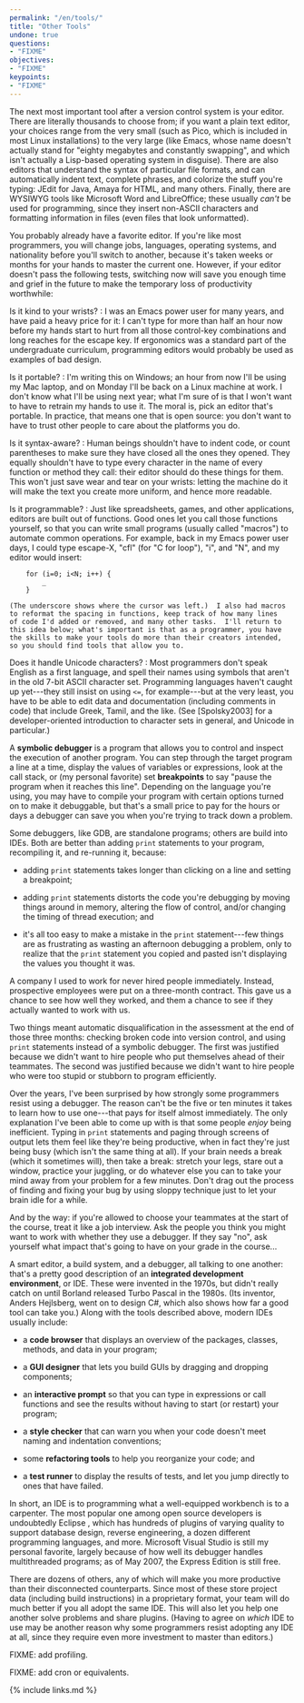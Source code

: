 ```yaml
---
permalink: "/en/tools/"
title: "Other Tools"
undone: true
questions:
- "FIXME"
objectives:
- "FIXME"
keypoints:
- "FIXME"
---
```


The next most important tool after a version control system is your
editor.  There are literally thousands to choose from; if you want a
plain text editor, your choices range from the very small (such as
Pico, which is included in most Linux installations) to the very large
(like Emacs, whose name doesn't actually stand for "eighty
megabytes and constantly swapping", and which isn't actually a
Lisp-based operating system in disguise).  There are also editors that
understand the syntax of particular file formats, and can
automatically indent text, complete phrases, and colorize the stuff
you're typing: JEdit for Java, Amaya for HTML, and many
others.  Finally, there are WYSIWYG tools like Microsoft Word
and LibreOffice; these usually *can't* be used for
programming, since they insert non-ASCII characters and formatting
information in files (even files that look unformatted).

You probably already have a favorite editor.  If you're like most
programmers, you will change jobs, languages, operating systems, and
nationality before you'll switch to another, because it's taken weeks
or months for your hands to master the current one.  However, if your
editor doesn't pass the following tests, switching now will save you
enough time and grief in the future to make the temporary loss of
productivity worthwhile:

Is it kind to your wrists?
:   I was an Emacs power user for many years, and have paid a heavy
    price for it: I can't type for more than half an hour now before my
    hands start to hurt from all those control-key combinations and long
    reaches for the escape key.  If ergonomics was a standard part of
    the undergraduate curriculum, programming editors would probably be
    used as examples of bad design.

Is it portable?
:   I'm writing this on Windows; an hour from now I'll be using my Mac
    laptop, and on Monday I'll be back on a Linux machine at work.  I
    don't know what I'll be using next year; what I'm sure of is that I
    won't want to have to retrain my hands to use it.  The moral is,
    pick an editor that's portable.  In practice, that means one that is
    open source: you don't want to have to trust other people to care
    about the platforms you do.

Is it syntax-aware?
:   Human beings shouldn't have to indent code, or count parentheses to
    make sure they have closed all the ones they opened.  They equally
    shouldn't have to type every character in the name of every function
    or method they call: their editor should do these things for them.
    This won't just save wear and tear on your wrists: letting the
    machine do it will make the text you create more uniform, and hence
    more readable.

Is it programmable?
:   Just like spreadsheets, games, and other applications, editors are
    built out of functions.  Good ones let you call those functions
    yourself, so that you can write small programs (usually called
    "macros") to automate common operations. For example, back in my
    Emacs power user days, I could type escape-X, "cfl" (for "C for
    loop"), "i", and "N", and my editor would insert:

        for (i=0; i<N; i++) {
            _
        }

    (The underscore shows where the cursor was left.)  I also had macros
    to reformat the spacing in functions, keep track of how many lines
    of code I'd added or removed, and many other tasks.  I'll return to
    this idea below; what's important is that as a programmer, you have
    the skills to make your tools do more than their creators intended,
    so you should find tools that allow you to.

Does it handle Unicode characters?
:   Most programmers don't speak English as a first language, and spell
    their names using symbols that aren't in the old 7-bit ASCII
    character set.  Programming languages haven't caught up yet---they
    still insist on using `<=`, for example---but at the very least, you
    have to be able to edit data and documentation (including comments
    in code) that include Greek, Tamil, and the like. (See
    [Spolsky2003] for a developer-oriented introduction
    to character sets in general, and Unicode in particular.)

A **symbolic debugger** is a program that allows you to control and
inspect the execution of another program.  You can step through the
target program a line at a time, display the values of variables or
expressions, look at the call stack, or (my personal favorite) set
**breakpoints** to say "pause the program when it reaches this
line". Depending on the language you're using, you may have to compile
your program with certain options turned on to make it debuggable, but
that's a small price to pay for the hours or days a debugger can save
you when you're trying to track down a problem.

Some debuggers, like GDB, are standalone programs; others are
build into IDEs.  Both are better than adding `print` statements to
your program, recompiling it, and re-running it, because:

- adding `print` statements takes longer than clicking on a line and
  setting a breakpoint;

- adding `print` statements distorts the code you're debugging by
  moving things around in memory, altering the flow of control, and/or
  changing the timing of thread execution; and

- it's all too easy to make a mistake in the `print` statement---few
  things are as frustrating as wasting an afternoon debugging a
  problem, only to realize that the `print` statement you copied and
  pasted isn't displaying the values you thought it was.

A company I used to work for never hired people immediately.  Instead,
prospective employees were put on a three-month contract.  This gave
us a chance to see how well they worked, and them a chance to see if
they actually wanted to work with us.

Two things meant automatic disqualification in the assessment at the
end of those three months: checking broken code into version control,
and using `print` statements instead of a symbolic debugger.  The
first was justified because we didn't want to hire people who put
themselves ahead of their teammates.  The second was justified because
we didn't want to hire people who were too stupid or stubborn to
program efficiently.

Over the years, I've been surprised by how strongly some programmers
resist using a debugger.  The reason can't be the five or ten minutes
it takes to learn how to use one---that pays for itself almost
immediately.  The only explanation I've been able to come up with is
that some people *enjoy* being inefficient.  Typing in
`print` statements and paging through screens of output lets them
feel like they're being productive, when in fact they're just being
busy (which isn't the same thing at all).  If your brain needs a break
(which it sometimes will), then take a break: stretch your legs, stare
out a window, practice your juggling, or do whatever else you can to
take your mind away from your problem for a few minutes.  Don't drag
out the process of finding and fixing your bug by using sloppy
technique just to let your brain idle for a while.

And by the way: if you're allowed to choose your teammates at the
start of the course, treat it like a job interview.  Ask the people
you think you might want to work with whether they use a debugger.  If
they say "no", ask yourself what impact that's going to have on your
grade in the course...

A smart editor, a build system, and a debugger, all talking to one
another: that's a pretty good description of an **integrated
development environment**, or IDE.  These were invented in the 1970s,
but didn't really catch on until Borland released Turbo Pascal in the
1980s. (Its inventor, Anders Hejlsberg, went on to design C#, which
also shows how far a good tool can take you.)  Along with the tools
described above, modern IDEs usually include:

- a **code browser** that displays an overview of the packages,
  classes, methods, and data in your program;

- a **GUI designer** that lets you build GUIs by dragging and dropping
  components;

- an **interactive prompt** so that you can type in expressions or
  call functions and see the results without having to start (or
  restart) your program;

- a **style checker** that can warn you when your code doesn't meet
  naming and indentation conventions;

- some **refactoring tools** to help you reorganize your code; and

- a **test runner** to display the results of tests, and let you jump
  directly to ones that have failed.

In short, an IDE is to programming what a well-equipped workbench is
to a carpenter.  The most popular one among open source developers is
undoubtedly Eclipse , which has hundreds of plugins of varying
quality to support database design, reverse engineering, a dozen
different programming languages, and more.  Microsoft Visual
Studio is still my personal favorite, largely because of how well its
debugger handles multithreaded programs; as of May 2007, the Express
Edition is still free.

There are dozens of others, any of which will make you more productive
than their disconnected counterparts.  Since most of these store
project data (including build instructions) in a proprietary format,
your team will do much better if you all adopt the same IDE.  This
will also let you help one another solve problems and share
plugins. (Having to agree on *which* IDE to use may be another reason
why some programmers resist adopting any IDE at all, since they
require even more investment to master than editors.)

FIXME: add profiling.

FIXME: add cron or equivalents.

{% include links.md %}
